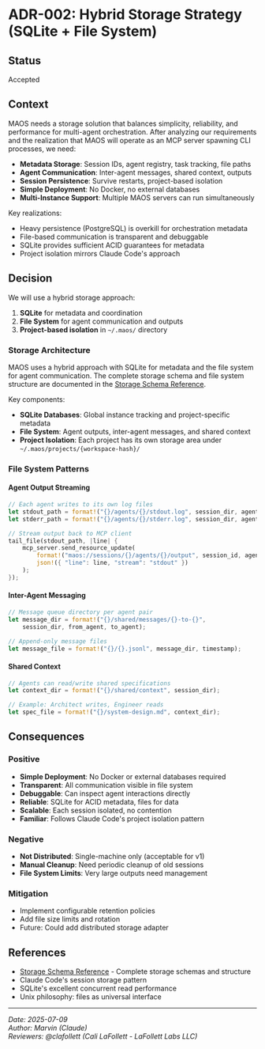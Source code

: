 # ADR-002: Hybrid Storage Strategy (SQLite + File System)

## Status
Accepted

## Context
MAOS needs a storage solution that balances simplicity, reliability, and performance for multi-agent orchestration. After analyzing our requirements and the realization that MAOS will operate as an MCP server spawning CLI processes, we need:

- **Metadata Storage**: Session IDs, agent registry, task tracking, file paths
- **Agent Communication**: Inter-agent messages, shared context, outputs
- **Session Persistence**: Survive restarts, project-based isolation
- **Simple Deployment**: No Docker, no external databases
- **Multi-Instance Support**: Multiple MAOS servers can run simultaneously

Key realizations:
- Heavy persistence (PostgreSQL) is overkill for orchestration metadata
- File-based communication is transparent and debuggable
- SQLite provides sufficient ACID guarantees for metadata
- Project isolation mirrors Claude Code's approach

## Decision
We will use a hybrid storage approach:
1. **SQLite** for metadata and coordination
2. **File System** for agent communication and outputs
3. **Project-based isolation** in `~/.maos/` directory

### Storage Architecture

MAOS uses a hybrid approach with SQLite for metadata and the file system for agent communication. The complete storage schema and file system structure are documented in the [Storage Schema Reference](../references/storage-schema.md).

Key components:
- **SQLite Databases**: Global instance tracking and project-specific metadata
- **File System**: Agent outputs, inter-agent messages, and shared context
- **Project Isolation**: Each project has its own storage area under `~/.maos/projects/{workspace-hash}/`

### File System Patterns

#### Agent Output Streaming
```rust
// Each agent writes to its own log files
let stdout_path = format!("{}/agents/{}/stdout.log", session_dir, agent_id);
let stderr_path = format!("{}/agents/{}/stderr.log", session_dir, agent_id);

// Stream output back to MCP client
tail_file(stdout_path, |line| {
    mcp_server.send_resource_update(
        format!("maos://sessions/{}/agents/{}/output", session_id, agent_id),
        json!({ "line": line, "stream": "stdout" })
    );
});
```

#### Inter-Agent Messaging
```rust
// Message queue directory per agent pair
let message_dir = format!("{}/shared/messages/{}-to-{}", 
    session_dir, from_agent, to_agent);

// Append-only message files
let message_file = format!("{}/{}.jsonl", message_dir, timestamp);
```

#### Shared Context
```rust
// Agents can read/write shared specifications
let context_dir = format!("{}/shared/context", session_dir);

// Example: Architect writes, Engineer reads
let spec_file = format!("{}/system-design.md", context_dir);
```

## Consequences

### Positive
- **Simple Deployment**: No Docker or external databases required
- **Transparent**: All communication visible in file system
- **Debuggable**: Can inspect agent interactions directly
- **Reliable**: SQLite for ACID metadata, files for data
- **Scalable**: Each session isolated, no contention
- **Familiar**: Follows Claude Code's project isolation pattern

### Negative
- **Not Distributed**: Single-machine only (acceptable for v1)
- **Manual Cleanup**: Need periodic cleanup of old sessions
- **File System Limits**: Very large outputs need management

### Mitigation
- Implement configurable retention policies
- Add file size limits and rotation
- Future: Could add distributed storage adapter

## References
- [Storage Schema Reference](../references/storage-schema.md) - Complete storage schemas and structure
- Claude Code's session storage pattern
- SQLite's excellent concurrent read performance
- Unix philosophy: files as universal interface

---
*Date: 2025-07-09*  
*Author: Marvin (Claude)*  
*Reviewers: @clafollett (Cali LaFollett - LaFollett Labs LLC)*